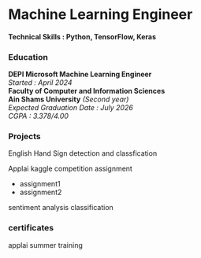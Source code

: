 # Machine Learning Engineer

#### Technical Skills : Python, TensorFlow, Keras

### Education 
**DEPI Microsoft Machine Learning Engineer**  
_Started : April 2024_  
**Faculty of Computer and Information Sciences**  
**Ain Shams University** _(Second year)_  
_Expected Graduation Date : July 2026_  
_CGPA : 3.378/4.00_

### Projects 
English Hand Sign detection and classfication

Applai kaggle competition assignment 
- assignment1
- assignment2

sentiment analysis classification

### certificates
applai summer training
